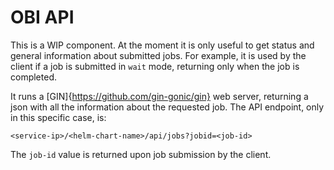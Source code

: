 # OBI API

This is a WIP component. At the moment it is only useful to get status and general
information about submitted jobs. For example, it is used by the client if a job
is submitted in `wait` mode, returning only when the job is completed.

It runs a [GIN]{https://github.com/gin-gonic/gin} web server, returning a json with
all the information about the requested job. The API endpoint, only in this specific
case, is:
```
<service-ip>/<helm-chart-name>/api/jobs?jobid=<job-id>
```
The `job-id` value is returned upon job submission by the client.